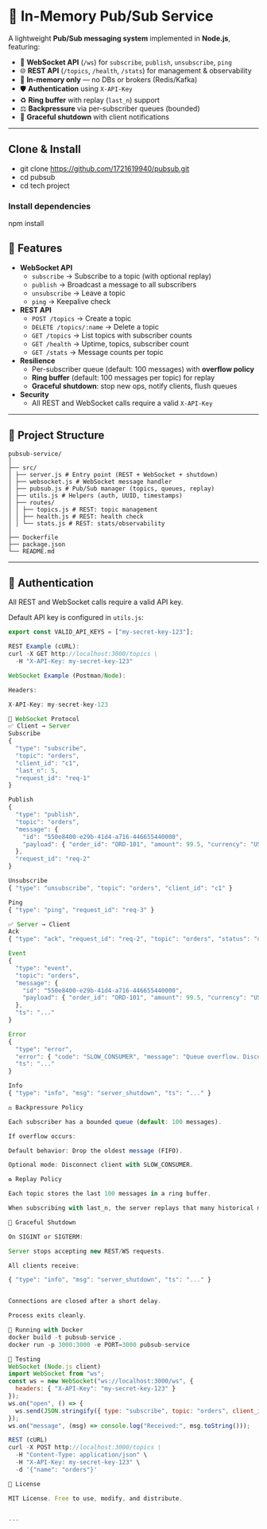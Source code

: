 # 📡 In-Memory Pub/Sub Service

A lightweight **Pub/Sub messaging system** implemented in **Node.js**, featuring:

- 🔌 **WebSocket API** (`/ws`) for `subscribe`, `publish`, `unsubscribe`, `ping`  
- 🌐 **REST API** (`/topics`, `/health`, `/stats`) for management & observability  
- 🧠 **In-memory only** — no DBs or brokers (Redis/Kafka)  
- 🛡️ **Authentication** using `X-API-Key`  
- ♻️ **Ring buffer** with replay (`last_n`) support  
- ⚖️ **Backpressure** via per-subscriber queues (bounded)  
- 📴 **Graceful shutdown** with client notifications  

---

## Clone & Install

- git clone https://github.com/1721619940/pubsub.git
- cd pubsub
- cd tech project

### Install dependencies
npm install


## 🚀 Features

- **WebSocket API**
  - `subscribe` → Subscribe to a topic (with optional replay)
  - `publish` → Broadcast a message to all subscribers
  - `unsubscribe` → Leave a topic
  - `ping` → Keepalive check
- **REST API**
  - `POST /topics` → Create a topic
  - `DELETE /topics/:name` → Delete a topic
  - `GET /topics` → List topics with subscriber counts
  - `GET /health` → Uptime, topics, subscriber count
  - `GET /stats` → Message counts per topic
- **Resilience**
  - Per-subscriber queue (default: 100 messages) with **overflow policy**
  - **Ring buffer** (default: 100 messages per topic) for replay
  - **Graceful shutdown**: stop new ops, notify clients, flush queues
- **Security**
  - All REST and WebSocket calls require a valid `X-API-Key`

---

## 📂 Project Structure
```
pubsub-service/
│
├── src/
│ ├── server.js # Entry point (REST + WebSocket + shutdown)
│ ├── websocket.js # WebSocket message handler
│ ├── pubsub.js # Pub/Sub manager (topics, queues, replay)
│ ├── utils.js # Helpers (auth, UUID, timestamps)
│ ├── routes/
│ │ ├── topics.js # REST: topic management
│ │ ├── health.js # REST: health check
│ │ └── stats.js # REST: stats/observability
│
├── Dockerfile
├── package.json
└── README.md

```
---

## 🔑 Authentication

All REST and WebSocket calls require a valid API key.  

Default API key is configured in `utils.js`:

```js
export const VALID_API_KEYS = ["my-secret-key-123"];

REST Example (cURL):
curl -X GET http://localhost:3000/topics \
  -H "X-API-Key: my-secret-key-123"

WebSocket Example (Postman/Node):

Headers:

X-API-Key: my-secret-key-123

🧩 WebSocket Protocol
✅ Client → Server
Subscribe
{
  "type": "subscribe",
  "topic": "orders",
  "client_id": "c1",
  "last_n": 5,
  "request_id": "req-1"
}

Publish
{
  "type": "publish",
  "topic": "orders",
  "message": {
    "id": "550e8400-e29b-41d4-a716-446655440000",
    "payload": { "order_id": "ORD-101", "amount": 99.5, "currency": "USD" }
  },
  "request_id": "req-2"
}

Unsubscribe
{ "type": "unsubscribe", "topic": "orders", "client_id": "c1" }

Ping
{ "type": "ping", "request_id": "req-3" }

✅ Server → Client
Ack
{ "type": "ack", "request_id": "req-2", "topic": "orders", "status": "ok", "ts": "..." }

Event
{
  "type": "event",
  "topic": "orders",
  "message": {
    "id": "550e8400-e29b-41d4-a716-446655440000",
    "payload": { "order_id": "ORD-101", "amount": 99.5, "currency": "USD" }
  },
  "ts": "..."
}

Error
{
  "type": "error",
  "error": { "code": "SLOW_CONSUMER", "message": "Queue overflow. Disconnecting." },
  "ts": "..."
}

Info
{ "type": "info", "msg": "server_shutdown", "ts": "..." }

⚖️ Backpressure Policy

Each subscriber has a bounded queue (default: 100 messages).

If overflow occurs:

Default behavior: Drop the oldest message (FIFO).

Optional mode: Disconnect client with SLOW_CONSUMER.

♻️ Replay Policy

Each topic stores the last 100 messages in a ring buffer.

When subscribing with last_n, the server replays that many historical messages.

📴 Graceful Shutdown

On SIGINT or SIGTERM:

Server stops accepting new REST/WS requests.

All clients receive:

{ "type": "info", "msg": "server_shutdown", "ts": "..." }


Connections are closed after a short delay.

Process exits cleanly.

🐳 Running with Docker
docker build -t pubsub-service .
docker run -p 3000:3000 -e PORT=3000 pubsub-service

🧪 Testing
WebSocket (Node.js client)
import WebSocket from "ws";
const ws = new WebSocket("ws://localhost:3000/ws", {
  headers: { "X-API-Key": "my-secret-key-123" }
});
ws.on("open", () => {
  ws.send(JSON.stringify({ type: "subscribe", topic: "orders", client_id: "c1" }));
});
ws.on("message", (msg) => console.log("Received:", msg.toString()));

REST (cURL)
curl -X POST http://localhost:3000/topics \
  -H "Content-Type: application/json" \
  -H "X-API-Key: my-secret-key-123" \
  -d '{"name": "orders"}'

📜 License

MIT License. Free to use, modify, and distribute.


---






